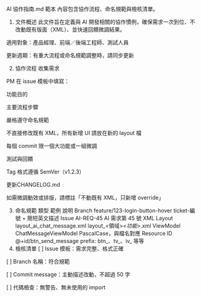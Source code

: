 AI 協作指南.md 範本
內容包含協作流程、命名規範與檢核清單。

1. 文件概述
此文件旨在定義與 AI 開發相關的協作慣例，確保需求一次到位、不改動既有版面（XML）、並快速回饋微調結果。

適用對象：產品經理、前端／後端工程師、測試人員

更新週期：有重大流程或命名規範調整時，請同步更新

2. 協作流程
收集需求

PM 在 issue 模板中填寫：

功能目的

主要流程步驟


嚴格遵守命名規範

不直接修改既有 XML，所有新增 UI 請放在新的 layout 檔

每個 commit 限一個大功能或一組微調

測試與回饋

Tag 格式遵循 SemVer（v1.2.3）

更新CHANGELOG.md


如需微調動效或排版，請標註「不動既有 XML，只新增 override」

3. 命名規範
類型	範例	說明
Branch	feature/123-login-button-hover	ticket-編號 + 簡短英文描述
Issue	AI-REQ-45	AI 需求第 45 號
XML Layout	layout_ai_chat_message.xml	layout_<領域>_<功能>_<variant>.xml
ViewModel	ChatMessageViewModel	PascalCase，與檔名對應
Resource ID	@+id/btn_send_message	prefix: btn_、tv_、iv_ 等等
4. 檢核清單
[ ] Issue 模板：需求完整、格式正確

[ ] Branch 名稱：符合規範

[ ] Commit message：主動描述改動，不超過 50 字

[ ] 代碼檢查：無警告、無未使用的 import



